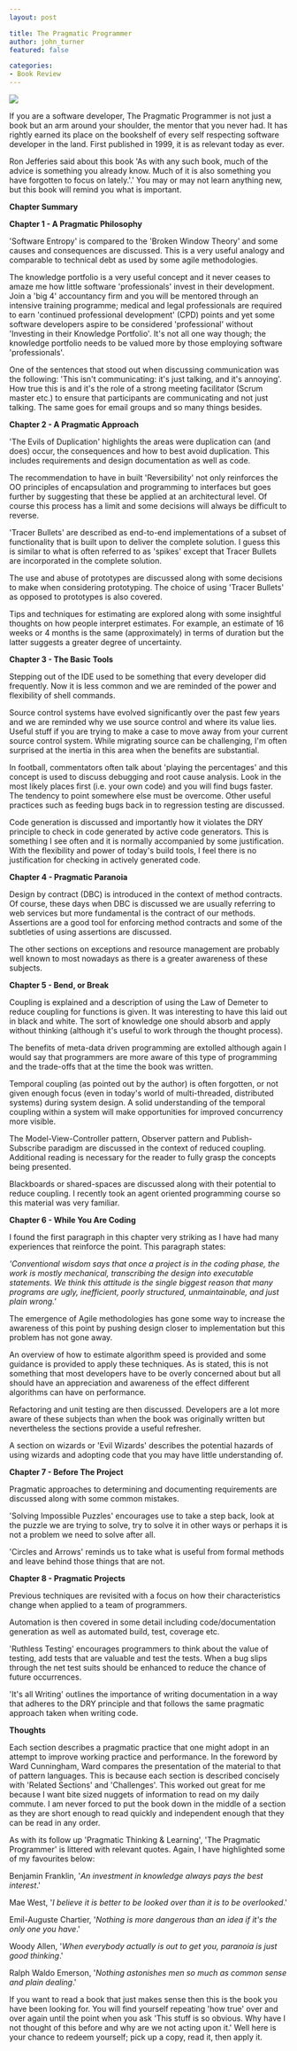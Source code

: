 ```yaml
---
layout: post

title: The Pragmatic Programmer
author: john_turner
featured: false

categories:
- Book Review
---
```


<img class="alignright" src="/assets/images/posts/the-pragmatic-programmer/book-cover.jpg"/>

If you are a software developer, The Pragmatic Programmer is not just a book but an arm around your shoulder, the mentor that you never had.  It has rightly earned its place on the bookshelf of every self respecting software developer in the land.  First published in 1999, it is as relevant today as ever.

Ron Jefferies said about this book 'As with any such book, much of the advice is something you already know. Much of it is also something you have forgotten to focus on lately.'.' You may or may not learn anything new, but this book will remind you what is important.

<!-- more -->

**Chapter Summary**

**Chapter 1 - A Pragmatic Philosophy**

'Software Entropy' is compared to the 'Broken Window Theory' and some causes and consequences are discussed.  This is a very useful analogy and comparable to technical debt as used by some agile methodologies.

The knowledge portfolio is a very useful concept and it never ceases to amaze me how little software 'professionals' invest in their development.  Join a 'big 4' accountancy firm and you will be mentored through an intensive training programme; medical and legal professionals are required to earn 'continued professional development' (CPD) points and yet some software developers aspire to be considered 'professional' without 'Investing in their Knowledge Portfolio'.  It's not all one way though; the knowledge portfolio needs to be valued more by those employing software 'professionals'.

One of the sentences that stood out when discussing communication was the following: 'This isn't communicating: it's just talking, and it's annoying'.  How true this is and it's the role of a strong meeting facilitator (Scrum master etc.) to ensure that participants are communicating and not just talking.  The same goes for email groups and so many things besides.

**Chapter 2 - A Pragmatic Approach**

'The Evils of Duplication' highlights the areas were duplication can (and does) occur, the consequences and how to best avoid duplication.  This includes requirements and design documentation as well as code.

The recommendation to have in built 'Reversibility' not only reinforces the OO principles of encapsulation and programming to interfaces but goes further by suggesting that these be applied at an architectural level.  Of course this process has a limit and some decisions will always be difficult to reverse.

'Tracer Bullets' are described as end-to-end implementations of a subset of functionality that is built upon to deliver the complete solution.  I guess this is similar to what is often referred to as 'spikes' except that Tracer Bullets are incorporated in the complete solution.

The use and abuse of prototypes are discussed along with some decisions to make when considering prototyping.  The choice of using 'Tracer Bullets' as opposed to prototypes is also covered.

Tips and techniques for estimating are explored along with some insightful thoughts on how people interpret estimates.  For example, an estimate of 16 weeks or 4 months is the same (approximately) in terms of duration but the latter suggests a greater degree of uncertainty.

**Chapter 3 - The Basic Tools**

Stepping out of the IDE used to be something that every developer did frequently.  Now it is less common and we are reminded of the power and flexibility of shell commands.

Source control systems have evolved significantly over the past few years and we are reminded why we use source control and where its value lies.  Useful stuff if you are trying to make a case to move away from your current source control system.  While migrating source can be challenging, I'm often surprised at the inertia in this area when the benefits are substantial.

In football, commentators often talk about 'playing the percentages' and this concept is used to discuss debugging and root cause analysis.  Look in the most likely places first (i.e. your own code) and you will find bugs faster.  The tendency to point somewhere else must be overcome.  Other useful practices such as feeding bugs back in to regression testing are discussed.

Code generation is discussed and importantly how it violates the DRY principle to check in code generated by active code generators.  This is something I see often and it is normally accompanied by some justification.  With the flexibility and power of today's build tools, I feel there is no justification for checking in actively generated code.

**Chapter 4 - Pragmatic Paranoia**

Design by contract (DBC) is introduced in the context of method contracts.  Of course, these days when DBC is discussed we are usually referring to web services but more fundamental is the contract of our methods.  Assertions are a good tool for enforcing method contracts and some of the subtleties of using assertions are discussed.

The other sections on exceptions and resource management are probably well known to most nowadays as there is a greater awareness of these subjects.

**Chapter 5 - Bend, or Break**

Coupling is explained and a description of using the Law of Demeter to reduce coupling for functions is given.  It was interesting to have this laid out in black and white.  The sort of knowledge one should absorb and apply without thinking (although it's useful to work through the thought process).

The benefits of meta-data driven programming are extolled although again I would say that programmers are more aware of this type of programming and the trade-offs that at the time the book was written.

Temporal coupling (as pointed out by the author) is often forgotten, or not given enough focus (even in today's world of multi-threaded, distributed systems) during system design.  A solid understanding of the temporal coupling within a system will make opportunities for improved concurrency more visible.

The Model-View-Controller pattern, Observer pattern and Publish-Subscribe paradigm are discussed in the context of reduced coupling.  Additional reading is necessary for the reader to fully grasp the concepts being presented.

Blackboards or shared-spaces are discussed along with their potential to reduce coupling.  I recently took an agent oriented programming course so this material was very familiar.

**Chapter 6 - While You Are Coding**

I found the first paragraph in this chapter very striking as I have had many experiences that reinforce the point.  This paragraph states:

*'Conventional wisdom says that once a project is in the coding phase, the work is mostly mechanical, transcribing the design into executable statements.  We think this attitude is the single biggest reason that many programs are ugly, inefficient, poorly structured, unmaintainable, and just plain wrong.'*

The emergence of Agile methodologies has gone some way to increase the awareness of this point by pushing design closer to implementation but this problem has not gone away.

An overview of how to estimate algorithm speed is provided and some guidance is provided to apply these techniques.  As is stated, this is not something that most developers have to be overly concerned about but all should have an appreciation and awareness of the effect different algorithms can have on performance.

Refactoring and unit testing are then discussed.  Developers are a lot more aware of these subjects than when the book was originally written but nevertheless the sections provide a useful refresher.

A section on wizards or 'Evil Wizards' describes the potential hazards of using wizards and adopting code that you may have little understanding of.

**Chapter 7 - Before The Project**

Pragmatic approaches to determining and documenting requirements are discussed along with some common mistakes.

'Solving Impossible Puzzles' encourages use to take a step back, look at the puzzle we are trying to solve, try to solve it in other ways or perhaps it is not a problem we need to solve after all.

'Circles and Arrows' reminds us to take what is useful from formal methods and leave behind those things that are not.

**Chapter 8 - Pragmatic Projects**

Previous techniques are revisited with a focus on how their characteristics change when applied to a team of programmers.

Automation is then covered in some detail including code/documentation generation as well as automated build, test, coverage etc.

'Ruthless Testing' encourages programmers to think about the value of testing, add tests that are valuable and test the tests.  When a bug slips through the net test suits should be enhanced to reduce the chance of future occurrences.

'It's all Writing' outlines the importance of writing documentation in a way that adheres to the DRY principle and that follows the same pragmatic approach taken when writing code.

**Thoughts**

Each section describes a pragmatic practice that one might adopt in an attempt to improve working practice and performance.  In the foreword by Ward Cunningham, Ward compares the presentation of the material to that of pattern languages.  This is because each section is described concisely with 'Related Sections' and 'Challenges'.  This worked out great for me because I want bite sized nuggets of information to read on my daily commute.  I am never forced to put the book down in the middle of a section as they are short enough to read quickly and independent enough that they can be read in any order.

As with its follow up 'Pragmatic Thinking & Learning', 'The Pragmatic Programmer' is littered with relevant quotes.  Again, I have highlighted some of my favourites below:

Benjamin Franklin, '*An investment in knowledge always pays the best interest*.'

Mae West, '*I believe it is better to be looked over than it is to be overlooked*.'

Emil-Auguste Chartier, '*Nothing is more dangerous than an idea if it's the only one you have*.'

Woody Allen, '*When everybody actually is out to get you, paranoia is just good thinking*.'

Ralph Waldo Emerson, '*Nothing astonishes men so much as common sense and plain dealing*.'

If you want to read a book that just makes sense then this is the book you have been looking for.  You will find yourself repeating 'how true' over and over again until the point when you ask 'This stuff is so obvious.  Why have I not thought of this before and why are we not acting upon it.'  Well here is your chance to redeem yourself; pick up a copy, read it, then apply it.
